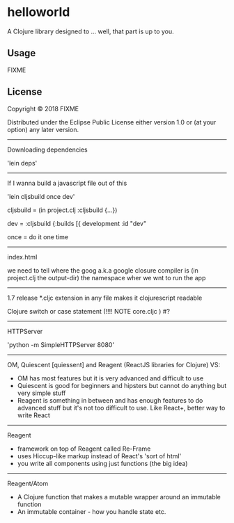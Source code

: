 # helloworld

A Clojure library designed to ... well, that part is up to you.

## Usage

FIXME

## License

Copyright © 2018 FIXME

Distributed under the Eclipse Public License either version 1.0 or (at
your option) any later version.

****

Downloading dependencies

'lein deps'

****

If I wanna build a javascript file out of this

'lein cljsbuild once dev'

cljsbuild = (in project.clj :cljsbuild {...})

dev =  :cljsbuild {:builds [{
development :id "dev"

once = do it one time

****

index.html

we need to tell where the goog a.k.a google closure compiler is (in project.clj the output-dir)
the namespace wher  we wnt to run the app

*****
1.7 release
*.cljc extension in any file makes it clojurescript readable

Clojure switch or case statement (!!!! NOTE core.cljc )
#?

****

HTTPServer

'python -m SimpleHTTPServer 8080'

****
OM, Quiescent [quiessent] and Reagent (ReactJS libraries for Clojure) VS:
- OM has most features but it is very advanced and difficult to use
- Quiescent is good for beginners and hipsters but cannot do anything but very simple stuff
- Reagent is something in between and has enough features to do advanced
stuff but it's not too difficult to use. Like React+, better way to write React
****

Reagent
- framework on top of Reagent called Re-Frame
- uses Hiccup-like markup instead of React's 'sort of html'
- you write all components using just functions (the big idea)

****
Reagent/Atom

- A Clojure function that makes a mutable wrapper around an immutable function
- An immutable container - how you handle state etc.


